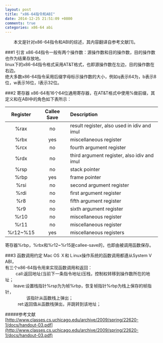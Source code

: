 ```yaml
---
layout: post
title: "x86-64指令和ABI"
date: 2014-12-25 21:51:09 +0800
comments: true
categories: x86-64 abi
---
```


&emsp;&emsp;本文是针对x86-64指令和ABI的综述，其内容翻译自参考文献[1]。  

###1 引言
x86-64指令一般有两个操作数：源操作数和目的操作数，目的操作数也作为结果存放地。  
linux下的x86-64指令格式采用AT&T格式，也即源操作数在左边，目的操作数在右边。  
绝大多数x86-64指令采用后缀字母标示操作数的大小，例如q表示64为，b表示8位，w表示16位，l表示32位。  

###2 寄存器
x86-64有16个64位通用寄存器，在AT&T格式中使用%做前缀，其定义和在ABI中的角色如下表所示：  
  
| Register      | Callee Save   |                 Description                 |  
|:-------------:|:-------------:|:--------------------------------------------|  
| %rax          | no            | result register, also used in idiv and imul |  
| %rbx          | yes           | miscellaneous register                      |  
| %rcx          | no            | fourth argument register                    |  
| %rdx          | no            | third argument register, also idiv and imul |  
| %rsp          | no            | stack pointer                               |  
| %rbp          | yes           | frame pointer                               |  
| %rsi          | no            | second argument register                    |  
| %rdi          | no            | first argument register                     |  
| %r8           | no            | fifth argument register                     |  
| %r9           | no            | sixth argument register                     |  
| %r10          | no            | miscellaneous register                      |  
| %r11          | no            | miscellaneous register                      |  
| %r12~%15      | yes           | miscellaneous registers                     |  
  
寄存器%rbp，%rbx和%r12~%r15是callee-save的，也即由被调用函数保存。  

###3 函数调用约定
Mac OS Ｘ和Ｌinux操作系统的函数调用都遵从System V ABI，  
有三个x86-64指令用来实现函数调用和返回：  
&emsp;&emsp;&ensp;call:返回地址(当前下一条指令地址)压栈，控制权转移到操作数所在的地址；  
&emsp;&emsp;leave:设置栈指针%rsp为为帧%rbp，恢复帧指针%rbp为栈上保存的帧指针，  
&emsp;&emsp;&ensp;&ensp;&ensp;&ensp;&ensp;&ensp;该指针从函数栈上弹出；  
&emsp;&emsp;&ensp;&ensp;ret:返回值从函数栈弹出，并跳转到该地址；  


#####参考文献
[http://www.classes.cs.uchicago.edu/archive/2009/spring/22620-1/docs/handout-03.pdf](http://www.classes.cs.uchicago.edu/archive/2009/spring/22620-1/docs/handout-03.pdf)  

